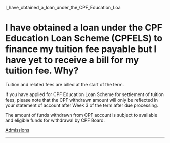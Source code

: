 I_have_obtained_a_loan_under_the_CPF_Education_Loa



I have obtained a loan under the CPF Education Loan Scheme (CPFELS) to finance my tuition fee payable but I have yet to receive a bill for my tuition fee. Why?
===============================================================================================================================================================

Tuition and related fees are billed at the start of the term.



If you have applied for CPF Education Loan Scheme for settlement of tuition fees, please note that the CPF withdrawn amount will only be reflected in your statement of account after Week 3 of the term after due processing.



The amount of funds withdrawn from CPF account is subject to available and eligible funds for withdrawal by CPF Board.

[Admissions](https://www.sutd.edu.sg/tag/admissions/)

---

